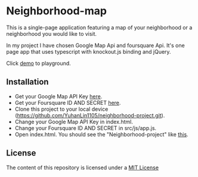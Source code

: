 # Neighborhood-map
This is a single-page application featuring a map of your neighborhood or a neighborhood you would like to visit.

In my project I have chosen Google Map Api and foursquare Api. It's one page app that uses typescript with knockout.js binding and jQuery.

Click [demo](https://neighborhood-search.appspot.com/) to playground.

## Installation

* Get your Google Map API Key [here](https://developers.google.com/maps/documentation/javascript/get-api-key).
* Get your Foursquare ID AND SECRET [here](https://developer.foursquare.com/).
* Clone this project to your local device (https://github.com/YuhanLin1105/neighborhood-project.git).
* Change your Google Map API Key in index.html.
* Change your Foursquare ID AND SECRET in src/js/app.js.
* Open index.html. You should see the "Neighborhood-project" like [this](https://neighborhood-search.appspot.com/).

## License
The content of this repository is licensed under a [MIT License](https://choosealicense.com/licenses/mit/)

